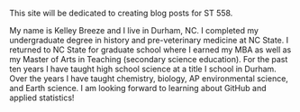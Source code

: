 This site will be dedicated to creating blog posts for ST 558.

My name is Kelley Breeze and I live in Durham, NC. I completed my undergraduate degree in history and pre-veterinary medicine at NC State. I returned to NC State for graduate school where I earned my MBA as well as my Master of Arts in Teaching (secondary science education). For the past ten years I have taught high school science at a title I school in Durham. Over the years I have taught chemistry, biology, AP environmental science, and Earth science. I am looking forward to learning about GitHub and applied statistics!

